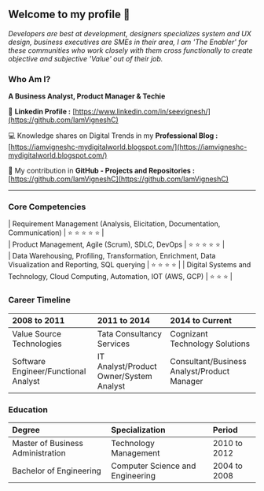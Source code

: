 ## Welcome to my profile 👋

_Developers are best at development, designers specializes system and UX design, business executives are SMEs in their area, I am 'The Enabler' for these communities who work closely with them cross functionally to create objective and subjective 'Value' out of their job._ 

### Who Am I? 

**A Business Analyst, Product Manager & Techie**


👤 **Linkedin Profile :** [https://www.linkedin.com/in/seevignesh/](https://github.com/IamVigneshC)

💻 Knowledge shares on Digital Trends in my **Professional Blog :** [https://iamvigneshc-mydigitalworld.blogspot.com/](https://iamvigneshc-mydigitalworld.blogspot.com/)

🚀 My contribution in **GitHub - Projects and Repositories :** [https://github.com/IamVigneshC](https://github.com/IamVigneshC)

* * *

### Core Competencies

| Requirement Management (Analysis, Elicitation, Documentation, Communication)                             | ⭐ ⭐ ⭐ ⭐ ⭐  |          
| Product Management, Agile (Scrum), SDLC, DevOps                                                          | ⭐ ⭐ ⭐ ⭐ ⭐  |  
| Data Warehousing, Profiling, Transformation, Enrichment, Data Visualization and Reporting, SQL querying  | ⭐ ⭐ ⭐ ⭐     |
| Digital Systems and Technology, Cloud Computing, Automation, IOT (AWS, GCP)                              | ⭐ ⭐ ⭐       |                                 


### Career Timeline

| 2008 to 2011                         | 2011 to 2014                            | 2014 to Current                              | 
|:-------------------------------------|:----------------------------------------|:---------------------------------------------|
| Value Source Technologies            | Tata Consultancy Services               | Cognizant Technology Solutions               |
| Software Engineer/Functional Analyst | IT Analyst/Product Owner/System Analyst | Consultant/Business Analyst/Product Manager  |



### Education

| Degree                            | Specialization                              | Period           | 
|:----------------------------------|:--------------------------------------------|:-----------------|
| Master of Business Administration | Technology Management                       | 2010 to 2012     |
| Bachelor of Engineering           | Computer Science and Engineering            | 2004 to 2008     |





